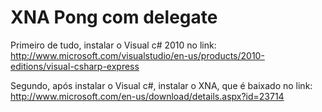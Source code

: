 # XNA Pong com delegate

Primeiro de tudo, instalar o Visual c# 2010 no link:
http://www.microsoft.com/visualstudio/en-us/products/2010-editions/visual-csharp-express

Segundo, após instalar o Visual c#, instalar o XNA, que é baixado no link:
http://www.microsoft.com/en-us/download/details.aspx?id=23714
